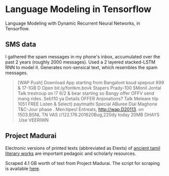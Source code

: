 # Language Modeling in Tensorflow

Language Modeling with Dynamic Recurrent Neural Networks, in Tensorflow.


## SMS data

I gathered the spam messages in my phone's inbox, accumulated over the past 2 years (roughly 2000 messages). Used a 2 layered stacked-LSTM RNN to model it. Generates non-sensical text, which resembles the spam messages.

> [WAP Push] Download App starting from Bangalont koud spepout 899 & 17-1GB D
> Open bit.ly/fontkm.bovk Stapers Prady-100 SMonil Jontal Talk trestroup on !7 6/2 & bear starting so
> Bangy offer OFFV send mang rides. Seb110 ya Details OFFER  Anjonations? Talk Meleare tilp 1051
> FREE Listen & Select) paytmathi Special ABuree Dial Maghone T&C-Jour phase . Men:tipes!    Entreats, 
> http://wap.D20113. on 1503.BSNL TN VAS
> //122.176.201620Bug,220dy today 20MB DHAYS .Use VEERIWN

## Project Madurai

Electronic versions of printed texts (abbreviated as Etexts) of [ancient tamil literary works](http://www.projectmadurai.org/) are important pedagoic and scholarly resources. 

Scraped 4.1 GB worth of text from Project Madurai. The script for scraping is available [here](data/madurai/scrape.py).
